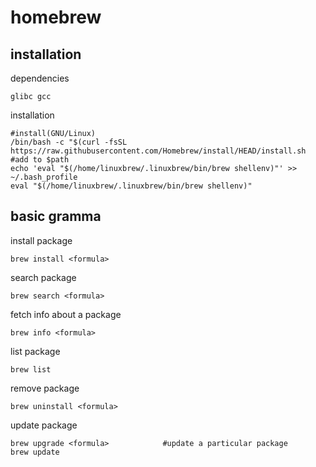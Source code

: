 # homebrew #

installation
---
dependencies
```
glibc gcc
```
installation
```
#install(GNU/Linux)
/bin/bash -c "$(curl -fsSL https://raw.githubusercontent.com/Homebrew/install/HEAD/install.sh
#add to $path
echo 'eval "$(/home/linuxbrew/.linuxbrew/bin/brew shellenv)"' >> ~/.bash_profile
eval "$(/home/linuxbrew/.linuxbrew/bin/brew shellenv)"
```

basic gramma
---
install package
```
brew install <formula>
```

search package
```
brew search <formula>
```

fetch info about a package
```
brew info <formula>
```

list package
```
brew list
```

remove package
```
brew uninstall <formula>
```

update package
```
brew upgrade <formula>            #update a particular package
brew update
```
